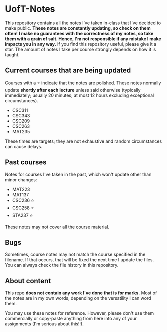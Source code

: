 # UofT-Notes

This repository contains all the notes I've taken in-class that I've decided to make public. **These notes are constantly updating, so check on them often!**
**I make no guarantees with the correctness of my notes, so take them with a grain of salt. Hence, I'm not responsible if any mistake I make impacts you in any way.** If you find this repository useful, please give it a star. The amount of notes I take per course strongly depends on how it is taught.
 
## Current courses that are being updated


Courses with a ⭐ indicate that the notes are polished. 
These notes normally update **shortly after each lecture** 
unless said otherwise (typically immediately; usually 20 minutes; at most 12 hours excluding
exceptional circumstances).

- CSC311
- CSC343
- CSC209
- CSC263
- MAT235

These times are targets; they are not exhaustive and random circumstances can cause delays.

## Past courses

Notes for courses I've taken in the past, which won't update other than minor changes:

- MAT223
- MAT137
- CSC236 ⭐
- CSC258 ⭐
- STA237 ⭐

These notes may not cover all the course material.


## Bugs

Sometimes, course notes may not match the course specified in the filename. If that occurs, that will be fixed the next time I update the files. You can always check the file history in this repository.


## About content

This repo **does not contain any work I've done that is for marks.** Most of the notes are in my own words, depending on the versatility I can word them.

You may use these notes for reference. However, please don't use them commercially or copy-paste anything from here into any of your assignments (I'm serious about this!!).